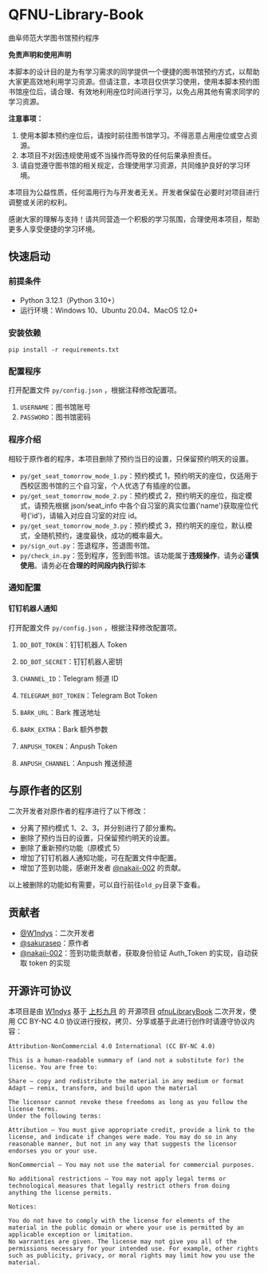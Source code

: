 # QFNU-Library-Book

曲阜师范大学图书馆预约程序

**免责声明和使用声明**

本脚本的设计目的是为有学习需求的同学提供一个便捷的图书馆预约方式，以帮助大家更高效地利用学习资源。但请注意，本项目仅供学习使用，使用本脚本预约图书馆座位后，请合理、有效地利用座位时间进行学习，以免占用其他有需求同学的学习资源。

**注意事项：**
1. 使用本脚本预约座位后，请按时前往图书馆学习。不得恶意占用座位或空占资源。
2. 本项目不对因违规使用或不当操作而导致的任何后果承担责任。
3. 请自觉遵守图书馆的相关规定，合理使用学习资源，共同维护良好的学习环境。

本项目为公益性质，任何滥用行为与开发者无关。开发者保留在必要时对项目进行调整或关闭的权利。

感谢大家的理解与支持！请共同营造一个积极的学习氛围，合理使用本项目，帮助更多人享受便捷的学习环境。

## 快速启动

### 前提条件

- Python 3.12.1（Python 3.10+）
- 运行环境：Windows 10、Ubuntu 20.04、MacOS 12.0+

### 安装依赖

```
pip install -r requirements.txt
```

### 配置程序

打开配置文件 `py/config.json` ，根据注释修改配置项。

1. `USERNAME`：图书馆账号
2. `PASSWORD`：图书馆密码

### 程序介绍

相较于原作者的程序，本项目删除了预约当日的设置，只保留预约明天的设置。

- `py/get_seat_tomorrow_mode_1.py`：预约模式 1，预约明天的座位，仅适用于西校区图书馆的三个自习室，个人优选了有插座的位置。
- `py/get_seat_tomorrow_mode_2.py`：预约模式 2，预约明天的座位，指定模式，请预先根据 json/seat_info 中各个自习室的真实位置('name')获取座位代号('id')，请输入对应自习室的对应 id。
- `py/get_seat_tomorrow_mode_3.py`：预约模式 3，预约明天的座位，默认模式，全随机预约，速度最快，成功的概率最大。
- `py/sign_out.py`：签退程序，签退图书馆。
- `py/check_in.py`：签到程序，签到图书馆。该功能属于**违规操作**，请务必**谨慎使用**。请务必在**合理的时间段内执行**脚本

### 通知配置

#### 钉钉机器人通知

打开配置文件 `py/config.json` ，根据注释修改配置项。

1. `DD_BOT_TOKEN`：钉钉机器人 Token
2. `DD_BOT_SECRET`：钉钉机器人密钥

3. `CHANNEL_ID`：Telegram 频道 ID
4. `TELEGRAM_BOT_TOKEN`：Telegram Bot Token

5. `BARK_URL`：Bark 推送地址
6. `BARK_EXTRA`：Bark 额外参数

7. `ANPUSH_TOKEN`：Anpush Token
8. `ANPUSH_CHANNEL`：Anpush 推送频道

## 与原作者的区别

二次开发者对原作者的程序进行了以下修改：

- 分离了预约模式 1、2、3，并分别进行了部分重构。
- 删除了预约当日的设置，只保留预约明天的设置。
- 删除了重新预约功能（原模式 5）
- 增加了钉钉机器人通知功能，可在配置文件中配置。
- 增加了签到功能，感谢开发者 [@nakaii-002](https://github.com/nakaii-002) 的贡献。

以上被删除的功能如有需要，可以自行前往`old_py`目录下查看。

## 贡献者

- [@W1ndys](https://github.com/W1ndys)：二次开发者
- [@sakurasep](https://github.com/sakurasep)：原作者
- [@nakaii-002](https://github.com/nakaii-002)：签到功能贡献者，获取身份验证 Auth_Token 的实现，自动获取 token 的实现

## 开源许可协议

本项目是由 [W1ndys](https://github.com/W1ndys) 基于 [上杉九月](https://github.com/sakurasep) 的 开源项目 [qfnuLibraryBook](https://github.com/sakurasep/qfnuLibraryBook) 二次开发，使用 CC BY-NC 4.0 协议进行授权，拷贝、分享或基于此进行创作时请遵守协议内容：

```
Attribution-NonCommercial 4.0 International (CC BY-NC 4.0)

This is a human-readable summary of (and not a substitute for) the license. You are free to:

Share — copy and redistribute the material in any medium or format
Adapt — remix, transform, and build upon the material

The licensor cannot revoke these freedoms as long as you follow the license terms.
Under the following terms:

Attribution — You must give appropriate credit, provide a link to the license, and indicate if changes were made. You may do so in any reasonable manner, but not in any way that suggests the licensor endorses you or your use.

NonCommercial — You may not use the material for commercial purposes.

No additional restrictions — You may not apply legal terms or technological measures that legally restrict others from doing anything the license permits.

Notices:

You do not have to comply with the license for elements of the material in the public domain or where your use is permitted by an applicable exception or limitation.
No warranties are given. The license may not give you all of the permissions necessary for your intended use. For example, other rights such as publicity, privacy, or moral rights may limit how you use the material.
```
